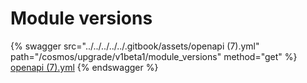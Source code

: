 # Module versions

{% swagger src="../../../../../.gitbook/assets/openapi (7).yml" path="/cosmos/upgrade/v1beta1/module_versions" method="get" %}
[openapi (7).yml](<../../../../../.gitbook/assets/openapi (7).yml>)
{% endswagger %}
